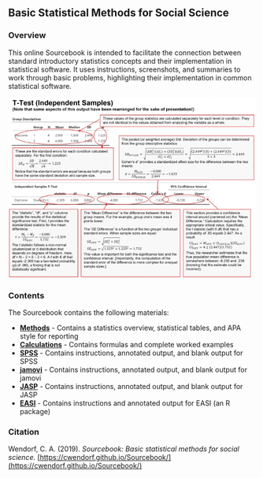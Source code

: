 <a href="https://github.com/cwendorf/Sourcebook/">
<img src="logo.png" align="left;" style="display: none;">
</a>

## Basic Statistical Methods for Social Science

### Overview

This online Sourcebook is intended to facilitate the connection between standard introductory statistics concepts and their implementation in statistical software. It uses instructions, screenshots, and summaries to work through basic problems, highlighting their implementation in common statistical software.

<p align="center"><kbd><img src="AnnotatedOutput.jpg"></kbd></p>

### Contents

The Sourcebook contains the following materials:

- [**Methods**](./Methods) - Contains a statistics overview, statistical tables, and APA style for reporting
- [**Calculations**](./Calculations) - Contains formulas and complete worked examples
- [**SPSS**](./SPSS) - Contains instructions, annotated output, and blank output for SPSS
- [**jamovi**](./jamovi) - Contains instructions, annotated output, and blank output for jamovi
- [**JASP**](./JASP) - Contains instructions, annotated output, and blank output for JASP
- [**EASI**](./EASI) - Contains instructions and annotated output for EASI (an R package)

### Citation

Wendorf, C. A. (2019). _Sourcebook: Basic statistical methods for social science._ [https://cwendorf.github.io/Sourcebook/](https://cwendorf.github.io/Sourcebook/)
